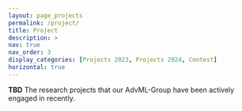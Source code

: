 ```yaml
---
layout: page_projects
permalink: /project/
title: Project
description: >
nav: true
nav_order: 3
display_categories: [Projects 2023, Projects 2024, Contest]
horizontal: true
---
```


<b>TBD</b> The research projects that our AdvML-Group have been actively engaged in recently.
